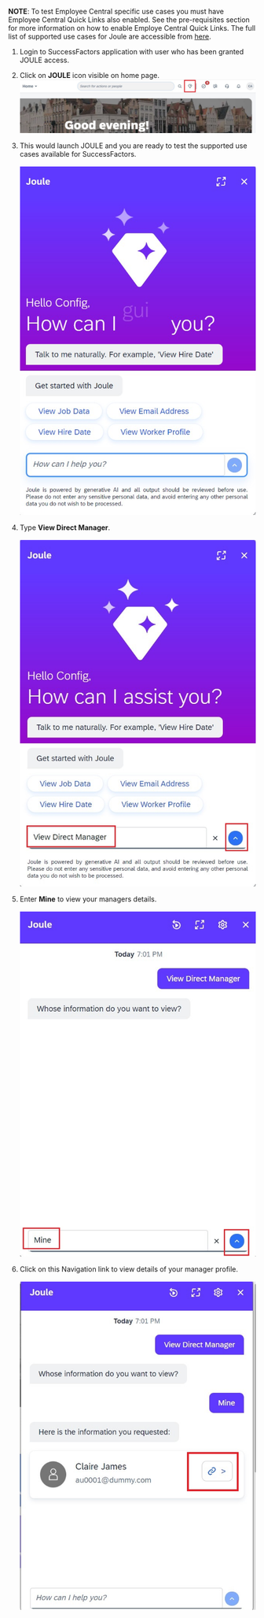 **NOTE**: To test Employee Central specific use cases you must have Employee Central Quick Links also enabled. See the pre-requisites section for more information on how to enable Employe Central Quick Links.  The full list of supported use cases for Joule are accessible from [here](https://help.sap.com/docs/joule/capabilities-guide/transactional-use-cases).

1. Login to SuccessFactors application with user who has been granted JOULE access. 
2. Click on **JOULE** icon visible on home page.</br>
![Test_Joule_SF](1Icon.jpg)

3. This would launch JOULE and you are ready to test the supported use cases available for SuccessFactors.</br>        
![Test_Joule_SF](2Joule_Launch.jpg)  

4. Type **View Direct Manager**.</br>                        
![Test_Joule_SF](3View_Direct_Manager.jpg) 

5. Enter **Mine** to view your managers details.</br>                      
![Test_Joule_SF](4Mine.jpg)

6. Click on this Navigation link to view details of your manager profile.</br>  
![Test_Joule_SF](6Nav.jpg)
